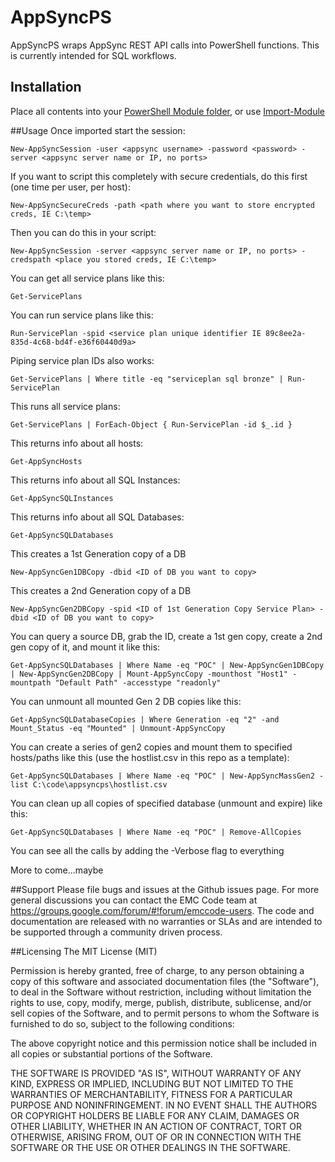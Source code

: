 # AppSyncPS

AppSyncPS wraps AppSync REST API calls into PowerShell functions. This is currently intended for SQL workflows. 

## Installation

Place all contents into your [PowerShell Module folder](https://msdn.microsoft.com/en-us/library/dd878350%28v=vs.85%29.aspx), or use [Import-Module](https://technet.microsoft.com/en-us/library/hh849725.aspx)

##Usage
Once imported start the session:
```
New-AppSyncSession -user <appsync username> -password <password> -server <appsync server name or IP, no ports>
```
If you want to script this completely with secure credentials, do this first (one time per user, per host):
```
New-AppSyncSecureCreds -path <path where you want to store encrypted creds, IE C:\temp>
```
Then you can do this in your script:
```
New-AppSyncSession -server <appsync server name or IP, no ports> -credspath <place you stored creds, IE C:\temp>
```
You can get all service plans like this:
```
Get-ServicePlans
```
You can run service plans like this:
```
Run-ServicePlan -spid <service plan unique identifier IE 89c8ee2a-835d-4c68-bd4f-e36f60440d9a>
```
Piping service plan IDs also works:
```
Get-ServicePlans | Where title -eq "serviceplan sql bronze" | Run-ServicePlan
```
This runs all service plans:
```
Get-ServicePlans | ForEach-Object { Run-ServicePlan -id $_.id }
```
This returns info about all hosts:
```
Get-AppSyncHosts
```
This returns info about all SQL Instances:
```
Get-AppSyncSQLInstances
```
This returns info about all SQL Databases:
```
Get-AppSyncSQLDatabases
```
This creates a 1st Generation copy of a DB
```
New-AppSyncGen1DBCopy -dbid <ID of DB you want to copy>
```
This creates a 2nd Generation copy of a DB
```
New-AppSyncGen2DBCopy -spid <ID of 1st Generation Copy Service Plan> -dbid <ID of DB you want to copy>
```
You can query a source DB, grab the ID, create a 1st gen copy, create a 2nd gen copy of it, and mount it like this:
```
Get-AppSyncSQLDatabases | Where Name -eq "POC" | New-AppSyncGen1DBCopy | New-AppSyncGen2DBCopy | Mount-AppSyncCopy -mounthost "Host1" -mountpath "Default Path" -accesstype "readonly"
```
You can unmount all mounted Gen 2 DB copies like this:
```
Get-AppSyncSQLDatabaseCopies | Where Generation -eq "2" -and Mount_Status -eq "Mounted" | Unmount-AppSyncCopy 
```
You can create a series of gen2 copies and mount them to specified hosts/paths like this (use the hostlist.csv in this repo as a template):
```
Get-AppSyncSQLDatabases | Where Name -eq "POC" | New-AppSyncMassGen2 -list C:\code\appsyncps\hostlist.csv 
```
You can clean up all copies of specified database (unmount and expire) like this:
```
Get-AppSyncSQLDatabases | Where Name -eq "POC" | Remove-AllCopies
```
You can see all the calls by adding the -Verbose flag to everything

More to come...maybe

##Support
Please file bugs and issues at the Github issues page. For more general discussions you can contact the EMC Code team at <https://groups.google.com/forum/#!forum/emccode-users>. The code and 
documentation are released with no warranties or SLAs and are intended to be supported through a community driven process.  

##Licensing
The MIT License (MIT)

Permission is hereby granted, free of charge, to any person obtaining a copy of this software and associated documentation files (the "Software"), to deal in the Software without restriction, including without limitation the rights to use, copy, modify, merge, publish, distribute, sublicense, and/or sell copies of the Software, and to permit persons to whom the Software is furnished to do so, subject to the following conditions:

The above copyright notice and this permission notice shall be included in all copies or substantial portions of the Software.

THE SOFTWARE IS PROVIDED "AS IS", WITHOUT WARRANTY OF ANY KIND, EXPRESS OR IMPLIED, INCLUDING BUT NOT LIMITED TO THE WARRANTIES OF MERCHANTABILITY, FITNESS FOR A PARTICULAR PURPOSE AND NONINFRINGEMENT. IN NO EVENT SHALL THE AUTHORS OR COPYRIGHT HOLDERS BE LIABLE FOR ANY CLAIM, DAMAGES OR OTHER LIABILITY, WHETHER IN AN ACTION OF CONTRACT, TORT OR OTHERWISE, ARISING FROM, OUT OF OR IN CONNECTION WITH THE SOFTWARE OR THE USE OR OTHER DEALINGS IN THE SOFTWARE.
